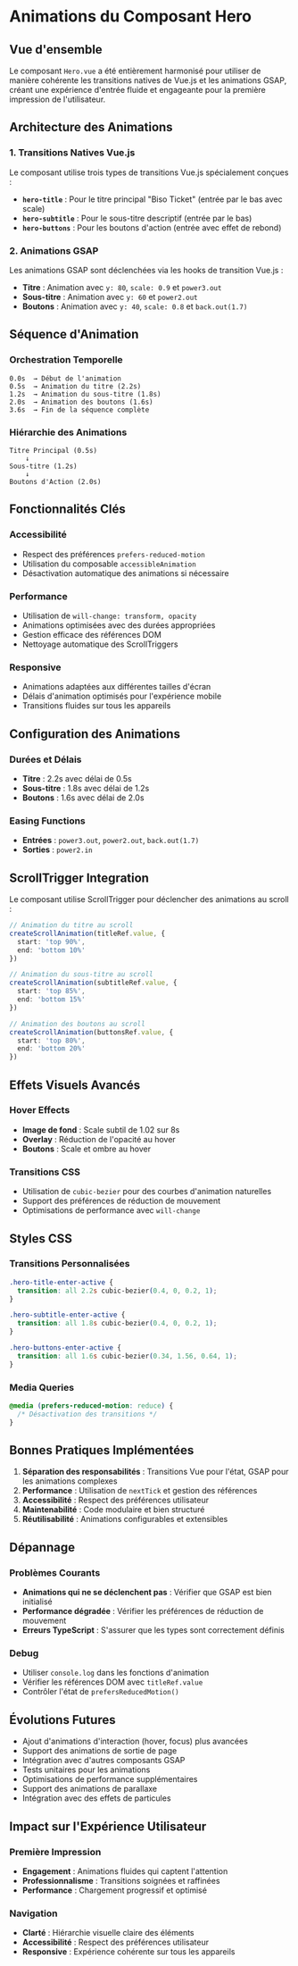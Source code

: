 # Animations du Composant Hero

## Vue d'ensemble

Le composant `Hero.vue` a été entièrement harmonisé pour utiliser de manière cohérente les transitions natives de Vue.js et les animations GSAP, créant une expérience d'entrée fluide et engageante pour la première impression de l'utilisateur.

## Architecture des Animations

### 1. Transitions Natives Vue.js

Le composant utilise trois types de transitions Vue.js spécialement conçues :

- **`hero-title`** : Pour le titre principal "Biso Ticket" (entrée par le bas avec scale)
- **`hero-subtitle`** : Pour le sous-titre descriptif (entrée par le bas)
- **`hero-buttons`** : Pour les boutons d'action (entrée avec effet de rebond)

### 2. Animations GSAP

Les animations GSAP sont déclenchées via les hooks de transition Vue.js :

- **Titre** : Animation avec `y: 80`, `scale: 0.9` et `power3.out`
- **Sous-titre** : Animation avec `y: 60` et `power2.out`
- **Boutons** : Animation avec `y: 40`, `scale: 0.8` et `back.out(1.7)`

## Séquence d'Animation

### Orchestration Temporelle
```
0.0s  → Début de l'animation
0.5s  → Animation du titre (2.2s)
1.2s  → Animation du sous-titre (1.8s)
2.0s  → Animation des boutons (1.6s)
3.6s  → Fin de la séquence complète
```

### Hiérarchie des Animations
```
Titre Principal (0.5s)
    ↓
Sous-titre (1.2s)
    ↓
Boutons d'Action (2.0s)
```

## Fonctionnalités Clés

### Accessibilité
- Respect des préférences `prefers-reduced-motion`
- Utilisation du composable `accessibleAnimation`
- Désactivation automatique des animations si nécessaire

### Performance
- Utilisation de `will-change: transform, opacity`
- Animations optimisées avec des durées appropriées
- Gestion efficace des références DOM
- Nettoyage automatique des ScrollTriggers

### Responsive
- Animations adaptées aux différentes tailles d'écran
- Délais d'animation optimisés pour l'expérience mobile
- Transitions fluides sur tous les appareils

## Configuration des Animations

### Durées et Délais
- **Titre** : 2.2s avec délai de 0.5s
- **Sous-titre** : 1.8s avec délai de 1.2s
- **Boutons** : 1.6s avec délai de 2.0s

### Easing Functions
- **Entrées** : `power3.out`, `power2.out`, `back.out(1.7)`
- **Sorties** : `power2.in`

## ScrollTrigger Integration

Le composant utilise ScrollTrigger pour déclencher des animations au scroll :

```typescript
// Animation du titre au scroll
createScrollAnimation(titleRef.value, {
  start: 'top 90%',
  end: 'bottom 10%'
})

// Animation du sous-titre au scroll
createScrollAnimation(subtitleRef.value, {
  start: 'top 85%',
  end: 'bottom 15%'
})

// Animation des boutons au scroll
createScrollAnimation(buttonsRef.value, {
  start: 'top 80%',
  end: 'bottom 20%'
})
```

## Effets Visuels Avancés

### Hover Effects
- **Image de fond** : Scale subtil de 1.02 sur 8s
- **Overlay** : Réduction de l'opacité au hover
- **Boutons** : Scale et ombre au hover

### Transitions CSS
- Utilisation de `cubic-bezier` pour des courbes d'animation naturelles
- Support des préférences de réduction de mouvement
- Optimisations de performance avec `will-change`

## Styles CSS

### Transitions Personnalisées
```css
.hero-title-enter-active {
  transition: all 2.2s cubic-bezier(0.4, 0, 0.2, 1);
}

.hero-subtitle-enter-active {
  transition: all 1.8s cubic-bezier(0.4, 0, 0.2, 1);
}

.hero-buttons-enter-active {
  transition: all 1.6s cubic-bezier(0.34, 1.56, 0.64, 1);
}
```

### Media Queries
```css
@media (prefers-reduced-motion: reduce) {
  /* Désactivation des transitions */
}
```

## Bonnes Pratiques Implémentées

1. **Séparation des responsabilités** : Transitions Vue pour l'état, GSAP pour les animations complexes
2. **Performance** : Utilisation de `nextTick` et gestion des références
3. **Accessibilité** : Respect des préférences utilisateur
4. **Maintenabilité** : Code modulaire et bien structuré
5. **Réutilisabilité** : Animations configurables et extensibles

## Dépannage

### Problèmes Courants
- **Animations qui ne se déclenchent pas** : Vérifier que GSAP est bien initialisé
- **Performance dégradée** : Vérifier les préférences de réduction de mouvement
- **Erreurs TypeScript** : S'assurer que les types sont correctement définis

### Debug
- Utiliser `console.log` dans les fonctions d'animation
- Vérifier les références DOM avec `titleRef.value`
- Contrôler l'état de `prefersReducedMotion()`

## Évolutions Futures

- Ajout d'animations d'interaction (hover, focus) plus avancées
- Support des animations de sortie de page
- Intégration avec d'autres composants GSAP
- Tests unitaires pour les animations
- Optimisations de performance supplémentaires
- Support des animations de parallaxe
- Intégration avec des effets de particules

## Impact sur l'Expérience Utilisateur

### Première Impression
- **Engagement** : Animations fluides qui captent l'attention
- **Professionnalisme** : Transitions soignées et raffinées
- **Performance** : Chargement progressif et optimisé

### Navigation
- **Clarté** : Hiérarchie visuelle claire des éléments
- **Accessibilité** : Respect des préférences utilisateur
- **Responsive** : Expérience cohérente sur tous les appareils
